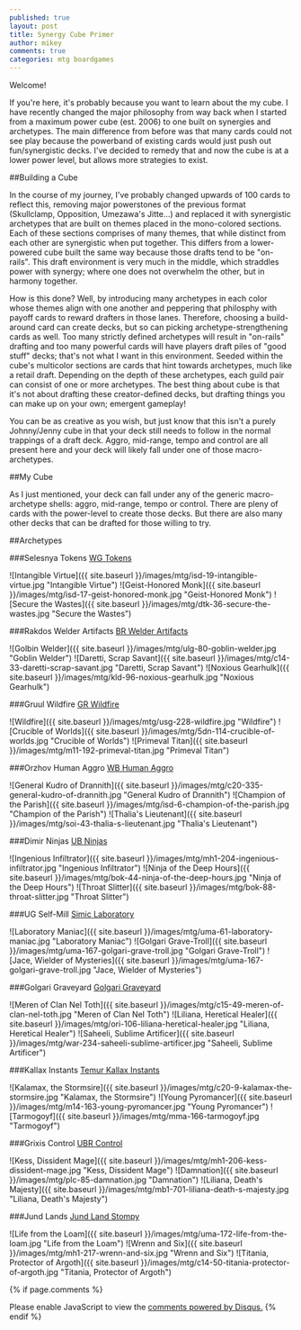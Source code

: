 ```yaml
---
published: true
layout: post
title: Synergy Cube Primer
author: mikey
comments: true
categories: mtg boardgames
---
```


Welcome!

If you're here, it's probably because you want to learn about the my cube. I have recently changed the major philosophy from way back when I started from a maximum power cube (est. 2006) to one built on synergies and archetypes. The main difference from before was that many cards could not see play because the powerband of existing cards would just push out fun/synergistic decks. I've decided to remedy that and now the cube is at a lower power level, but allows more strategies to exist.

##Building a Cube

In the course of my journey, I've probably changed upwards of 100 cards to reflect this, removing major powerstones of the previous format (Skullclamp, Opposition, Umezawa's Jitte...) and replaced it with synergistic archetypes that are built on themes placed in the mono-colored sections. Each of these sections comprises of many themes, that while distinct from each other are synergistic when put together. This differs from a lower-powered cube built the same way because those drafts tend to be "on-rails". This draft environment is very much in the middle, which straddles power with synergy; where one does not overwhelm the other, but in harmony together.

How is this done? Well, by introducing many archetypes in each color whose themes align with one another and peppering that philosphy with payoff cards to reward drafters in those lanes. Therefore, choosing a build-around card can create decks, but so can picking archetype-strengthening cards as well. Too many strictly defined archetypes will result in "on-rails" drafting and too many powerful cards will have players draft piles of "good stuff" decks; that's not what I want in this environment. Seeded within the cube's multicolor sections are cards that hint towards archetypes, much like a retail draft. Depending on the depth of these archetypes, each guild pair can consist of one or more archetypes. The best thing about cube is that it's not about drafting these creator-defined decks, but drafting things you can make up on your own; emergent gameplay! 

You can be as creative as you wish, but just know that this isn't a purely Johnny/Jenny cube in that your deck still needs to follow in the normal trappings of a draft deck. Aggro, mid-range, tempo and control are all present here and your deck will likely fall under one of those macro-archetypes. 

##My Cube

As I just mentioned, your deck can fall under any of the generic macro-archetype shells: aggro, mid-range, tempo or control. There are pleny of cards with the power-level to create those decks. But there are also many other decks that can be drafted for those willing to try.

##Archetypes

###Selesnya Tokens
[WG Tokens](https://www.cubecobra.com/cube/deck/5ee06b3e4724960f53959a08)

![Intangible Virtue]({{ site.baseurl }}/images/mtg/isd-19-intangible-virtue.jpg "Intangible Virtue")
![Geist-Honored Monk]({{ site.baseurl }}/images/mtg/isd-17-geist-honored-monk.jpg "Geist-Honored Monk")
![Secure the Wastes]({{ site.baseurl }}/images/mtg/dtk-36-secure-the-wastes.jpg "Secure the Wastes")

###Rakdos Welder Artifacts
[BR Welder Artifacts](https://www.cubecobra.com/cube/deck/5ee0574a4724960f5394a98f)

![Golbin Welder]({{ site.baseurl }}/images/mtg/ulg-80-goblin-welder.jpg "Goblin Welder")
![Daretti, Scrap Savant]({{ site.baseurl }}/images/mtg/c14-33-daretti-scrap-savant.jpg "Daretti, Scrap Savant")
![Noxious Gearhulk]({{ site.baseurl }}/images/mtg/kld-96-noxious-gearhulk.jpg "Noxious Gearhulk")

###Gruul Wildfire
[GR Wildfire](https://www.cubecobra.com/cube/deck/5edef6c74724960f5382d3f9)

![Wildfire]({{ site.baseurl }}/images/mtg/usg-228-wildfire.jpg "Wildfire")
![Crucible of Worlds]({{ site.baseurl }}/images/mtg/5dn-114-crucible-of-worlds.jpg "Crucible of Worlds")
![Primeval Titan]({{ site.baseurl }}/images/mtg/m11-192-primeval-titan.jpg "Primeval Titan")

###Orzhov Human Aggro
[WB Human Aggro](https://www.cubecobra.com/cube/deck/5edee99a4724960f53823b99)

![General Kudro of Drannith]({{ site.baseurl }}/images/mtg/c20-335-general-kudro-of-drannith.jpg "General Kudro of Drannith")
![Champion of the Parish]({{ site.baseurl }}/images/mtg/isd-6-champion-of-the-parish.jpg "Champion of the Parish")
![Thalia's Lieutenant]({{ site.baseurl }}/images/mtg/soi-43-thalia-s-lieutenant.jpg "Thalia's Lieutenant")

###Dimir Ninjas
[UB Ninjas](https://www.cubecobra.com/cube/deck/5edd6973d65648101a0d4b61)

![Ingenious Infiltrator]({{ site.baseurl }}/images/mtg/mh1-204-ingenious-infiltrator.jpg "Ingenious Infiltrator")
![Ninja of the Deep Hours]({{ site.baseurl }}/images/mtg/bok-44-ninja-of-the-deep-hours.jpg "Ninja of the Deep Hours")
![Throat Slitter]({{ site.baseurl }}/images/mtg/bok-88-throat-slitter.jpg "Throat Slitter")

###UG Self-Mill
[Simic Laboratory](https://www.cubecobra.com/cube/deck/5edd53bad65648101a0cbcd6)

![Laboratory Maniac]({{ site.baseurl }}/images/mtg/uma-61-laboratory-maniac.jpg "Laboratory Maniac")
![Golgari Grave-Troll]({{ site.baseurl }}/images/mtg/uma-167-golgari-grave-troll.jpg "Golgari Grave-Troll")
![Jace, Wielder of Mysteries]({{ site.baseurl }}/images/mtg/uma-167-golgari-grave-troll.jpg "Jace, Wielder of Mysteries")


###Golgari Graveyard
[Golgari Graveyard](https://www.cubecobra.com/cube/deck/5edd58284724960f536fed04)

![Meren of Clan Nel Toth]({{ site.baseurl }}/images/mtg/c15-49-meren-of-clan-nel-toth.jpg "Meren of Clan Nel Toth")
![Liliana, Heretical Healer]({{ site.baseurl }}/images/mtg/ori-106-liliana-heretical-healer.jpg "Liliana, Heretical Healer")
![Saheeli, Sublime Artificer]({{ site.baseurl }}/images/mtg/war-234-saheeli-sublime-artificer.jpg "Saheeli, Sublime Artificer")

###Kallax Instants
[Temur Kallax Instants](https://www.cubecobra.com/cube/deck/5edffc3064abb70f9b340d2f)

![Kalamax, the Stormsire]({{ site.baseurl }}/images/mtg/c20-9-kalamax-the-stormsire.jpg "Kalamax, the Stormsire")
![Young Pyromancer]({{ site.baseurl }}/images/mtg/m14-163-young-pyromancer.jpg "Young Pyromancer")
![Tarmogoyf]({{ site.baseurl }}/images/mtg/mma-166-tarmogoyf.jpg "Tarmogoyf")

###Grixis Control
[UBR Control](https://www.cubecobra.com/cube/deck/5edea3c664abb70f9b2b3bfb)

![Kess, Dissident Mage]({{ site.baseurl }}/images/mtg/mh1-206-kess-dissident-mage.jpg "Kess, Dissident Mage")
![Damnation]({{ site.baseurl }}/images/mtg/plc-85-damnation.jpg "Damnation")
![Liliana, Death's Majesty]({{ site.baseurl }}/images/mtg/mb1-701-liliana-death-s-majesty.jpg "Liliana, Death's Majesty")

###Jund Lands
[Jund Land Stompy](https://www.cubecobra.com/cube/deck/5ede7826f3c0f00f5e8d256c)

![Life from the Loam]({{ site.baseurl }}/images/mtg/uma-172-life-from-the-loam.jpg "Life from the Loam")
![Wrenn and Six]({{ site.baseurl }}/images/mtg/mh1-217-wrenn-and-six.jpg "Wrenn and Six")
![Titania, Protector of Argoth]({{ site.baseurl }}/images/mtg/c14-50-titania-protector-of-argoth.jpg "Titania, Protector of Argoth")

{% if page.comments %}
<div id="disqus_thread"></div>
<script>

/**
*  RECOMMENDED CONFIGURATION VARIABLES: EDIT AND UNCOMMENT THE SECTION BELOW TO INSERT DYNAMIC VALUES FROM YOUR PLATFORM OR CMS.
*  LEARN WHY DEFINING THESE VARIABLES IS IMPORTANT: https://disqus.com/admin/universalcode/#configuration-variables*/
/*
var disqus_config = function () {
this.page.url = PAGE_URL;  // Replace PAGE_URL with your page's canonical URL variable
this.page.identifier = PAGE_IDENTIFIER; // Replace PAGE_IDENTIFIER with your page's unique identifier variable
};
*/
(function() { // DON'T EDIT BELOW THIS LINE
var d = document, s = d.createElement('script');
s.src = 'https://mikeymischief-github-io.disqus.com/embed.js';
s.setAttribute('data-timestamp', +new Date());
(d.head || d.body).appendChild(s);
})();
</script>
<noscript>Please enable JavaScript to view the <a href="https://disqus.com/?ref_noscript">comments powered by Disqus.</a></noscript>
<script id="dsq-count-scr" src="//mikeymischief-github-io.disqus.com/count.js" async></script>                            
{% endif %}
